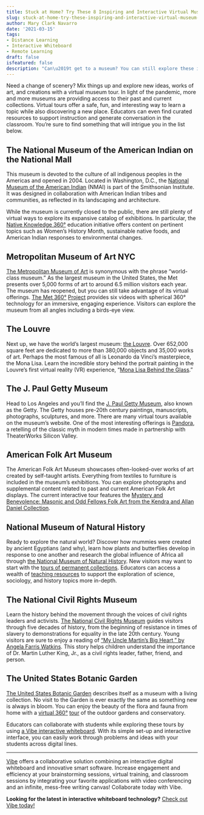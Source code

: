 ```yaml
---
title: Stuck at Home? Try These 8 Inspiring and Interactive Virtual Museum Tours
slug: stuck-at-home-try-these-inspiring-and-interactive-virtual-museum-tours
author: Mary Clark Navarro
date: '2021-03-15'
tags:
- Distance Learning
- Interactive Whiteboard
- Remote Learning
draft: false
isfeatured: false
description: "Can\u2019t get to a museum? You can still explore these inspiring institutions virtually."
---
```


Need a change of scenery? Mix things up and explore new ideas, works of art, and creations with a virtual museum tour. In light of the pandemic, more and more museums are providing access to their past and current collections. Virtual tours offer a safe, fun, and interesting way to learn a topic while also discovering a new place. Educators can even find curated resources to support instruction and generate conversation in the classroom. You’re sure to find something that will intrigue you in the list below. 

## The National Museum of the American Indian on the National Mall

This museum is devoted to the culture of all indigenous peoples in the Americas and opened in 2004. Located in Washington, D.C., the [National Museum of the American Indian](https://americanindian.si.edu/nk360) (NMAI) is part of the Smithsonian Institute. It was designed in collaboration with American Indian tribes and communities, as reflected in its landscaping and architecture.

While the museum is currently closed to the public, there are still plenty of virtual ways to explore its expansive catalog of exhibitions. In particular, the [Native Knowledge 360°](https://americanindian.si.edu/nk360) education initiative offers content on pertinent topics such as Women’s History Month, sustainable native foods, and American Indian responses to environmental changes. 

## Metropolitan Museum of Art NYC

[The Metropolitan Museum of Art](https://www.metmuseum.org/) is synonymous with the phrase “world-class museum.” As the largest museum in the United States, the Met presents over 5,000 forms of art to around 6.5 million visitors each year. The museum has reopened, but you can still take advantage of its virtual offerings. [The Met 360](https://www.metmuseum.org/art/online-features/met-360-project)[°](https://americanindian.si.edu/nk360) [Project](https://www.metmuseum.org/art/online-features/met-360-project) provides six videos with spherical 360° technology for an immersive, engaging experience. Visitors can explore the museum from all angles including a birds-eye view. 

## The Louvre

Next up, we have the world’s largest museum: [the Louvre](https://www.louvre.fr/en). Over 652,000 square feet are dedicated to more than 380,000 objects and 35,000 works of art. Perhaps the most famous of all is Leonardo da Vinci’s masterpiece, the Mona Lisa. Learn the incredible story behind the portrait painting in the Louvre’s first virtual reality (VR) experience, “[Mona Lisa Behind the Glass](https://www.louvre.fr/en/leonardo-da-vinci-0/realite-virtuelle#tabs).”

## The J. Paul Getty Museum

Head to Los Angeles and you’ll find the [J. Paul Getty Museum](https://www.getty.edu/museum/), also known as the Getty. The Getty houses pre-20th century paintings, manuscripts, photographs, sculptures, and more. There are many virtual tours available on the museum’s website. One of the most interesting offerings is [Pandora](https://www.getty.edu/museum/programs/performances/pandora.html), a retelling of the classic myth in modern times made in partnership with TheaterWorks Silicon Valley. 

## American Folk Art Museum

The American Folk Art Museum showcases often-looked-over works of art created by self-taught artists. Everything from textiles to furniture is included in the museum’s exhibitions. You can explore photographs and supplemental content related to past and current American Folk Art displays. The current interactive tour features the [Mystery and Benevolence: Masonic and Odd Fellows Folk Art from the Kendra and Allan Daniel Collection](https://folkartmuseum.org/resources/interactive-exhibitions/). 

## National Museum of Natural History

Ready to explore the natural world? Discover how mummies were created by ancient Egyptians (and why), learn how plants and butterflies develop in response to one another and research the global influence of Africa all through [the National Museum of Natural History](https://naturalhistory.si.edu/). New visitors may want to start with the [tours of permanent collections](https://naturalhistory2.si.edu/vt3/NMNH/z_tour-022.html). Educators can access a wealth of [teaching resources](https://naturalhistory.si.edu/education/teaching-resources) to support the exploration of science, sociology, and history topics more in-depth. 

## The National Civil Rights Museum

Learn the history behind the movement through the voices of civil rights leaders and activists. [The National Civil Rights Museum](https://www.civilrightsmuseum.org/) guides visitors through five decades of history, from the beginning of resistance in times of slavery to demonstrations for equality in the late 20th century. Young visitors are sure to enjoy a reading of [“My Uncle Martin’s Big Heart,” by Angela Farris Watkins](https://www.civilrightsmuseum.org/king-day). This story helps children understand the importance of Dr. Martin Luther King, Jr., as a civil rights leader, father, friend, and person. 

## The United States Botanic Garden

[The United States Botanic Garden](https://www.usbg.gov/) describes itself as a museum with a living collection. No visit to the Garden is ever exactly the same as something new is always in bloom. You can enjoy the beauty of the flora and fauna from home with a [virtual 360](https://www.google.com/maps/@38.8878608,-77.0136689,2a,75y,37.99h,85.96t/data=!3m6!1e1!3m4!1sjx2t0ItYScuf3mo0OyZEvg!2e0!7i13312!8i6656)[°](https://americanindian.si.edu/nk360) [tour](https://www.google.com/maps/@38.8878608,-77.0136689,2a,75y,37.99h,85.96t/data=!3m6!1e1!3m4!1sjx2t0ItYScuf3mo0OyZEvg!2e0!7i13312!8i6656) of the outdoor gardens and conservatory.

Educators can collaborate with students while exploring these tours by using [a Vibe interactive whiteboard](https://vibe.us/lp/scenario-education/). With its simple set-up and interactive interface, you can easily work through problems and ideas with your students across digital lines.



---

[Vibe](https://vibe.us/) offers a collaborative solution combining an interactive digital whiteboard and innovative smart software. Increase engagement and efficiency at your brainstorming sessions, virtual training, and classroom sessions by integrating your favorite applications with video conferencing and an infinite, mess-free writing canvas! Collaborate today with Vibe.

**Looking for the latest in interactive whiteboard technology?** [Check out Vibe today!](https://vibe.us/order/)
